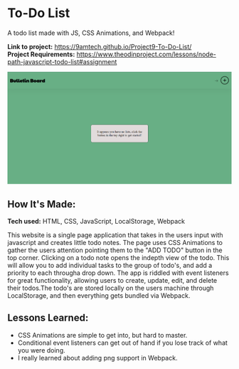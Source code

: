 # To-Do List
A todo list made with JS, CSS Animations, and Webpack!

**Link to project:** https://9amtech.github.io/Project9-To-Do-List/ <br>
**Project Requirements:** https://www.theodinproject.com/lessons/node-path-javascript-todo-list#assignment

![Thumbnail for the the todo-list project.](https://github.com/9AMTech/Project9-To-Do-List/blob/main/thumbnail.png?raw=true)

## How It's Made:

**Tech used:** HTML, CSS, JavaScript, LocalStorage, Webpack

This website is a single page application that takes in the users input with javascript and creates little todo notes. The page uses CSS Animations
to gather the users attention pointing them to the "ADD TODO" button in the top corner. Clicking on a todo note opens the indepth view of the todo. This will 
allow you to add individual tasks to the group of todo's, and add a priority to each througha drop down. The app is riddled with event listeners for great 
functionality, allowing users to create, update, edit, and delete their todos.The todo's are stored locally on the users machine through LocalStorage, and then 
everything gets bundled via Webpack.

## Lessons Learned:

- CSS Animations are simple to get into, but hard to master.
- Conditional event listeners can get out of hand if you lose track of what you were doing.
- I really learned about adding png support in Webpack. 
